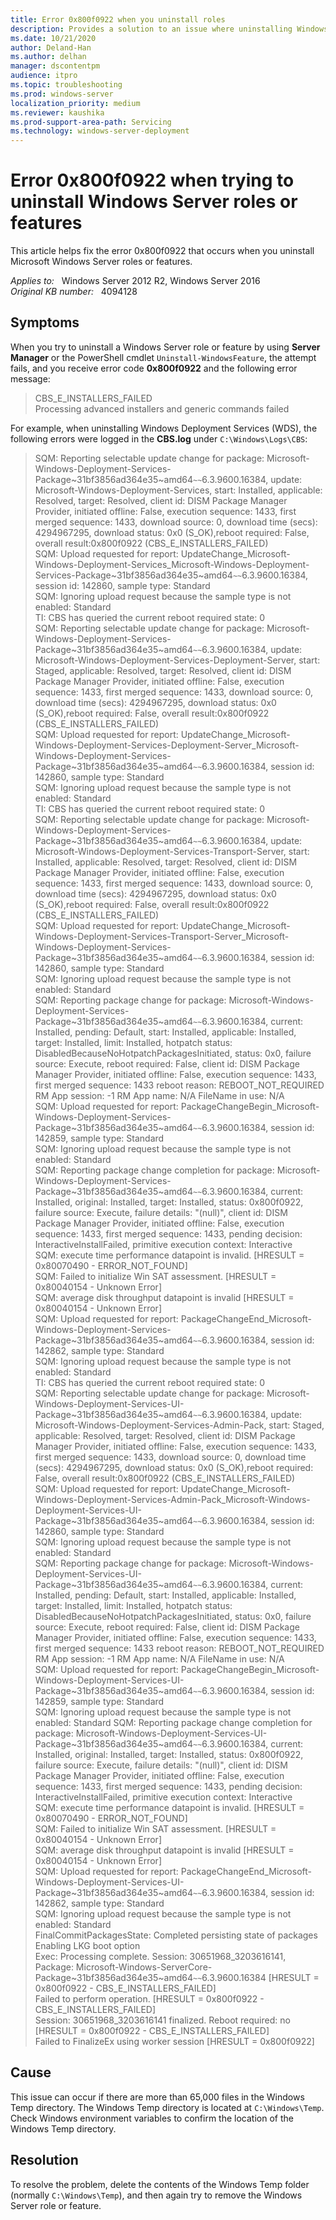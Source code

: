 ```yaml
---
title: Error 0x800f0922 when you uninstall roles
description: Provides a solution to an issue where uninstalling Windows Server roles or features fails with error 0x800f0922.
ms.date: 10/21/2020
author: Deland-Han
ms.author: delhan
manager: dscontentpm
audience: itpro
ms.topic: troubleshooting
ms.prod: windows-server
localization_priority: medium
ms.reviewer: kaushika
ms.prod-support-area-path: Servicing
ms.technology: windows-server-deployment 
---
```

# Error 0x800f0922 when trying to uninstall Windows Server roles or features

This article helps fix the error 0x800f0922 that occurs when you uninstall Microsoft Windows Server roles or features.

_Applies to:_ &nbsp; Windows Server 2012 R2, Windows Server 2016  
_Original KB number:_ &nbsp; 4094128

## Symptoms

When you try to uninstall a Windows Server role or feature by using **Server Manager** or the PowerShell cmdlet `Uninstall-WindowsFeature`, the attempt fails, and you receive error code **0x800f0922** and the following error message: 

> CBS_E_INSTALLERS_FAILED  
Processing advanced installers and generic commands failed

For example, when uninstalling Windows Deployment Services (WDS), the following errors were logged in the **CBS.log** under `C:\Windows\Logs\CBS`:

> SQM: Reporting selectable update change for package: Microsoft-Windows-Deployment-Services-Package~31bf3856ad364e35~amd64`~~`6.3.9600.16384, update: Microsoft-Windows-Deployment-Services, start: Installed, applicable: Resolved, target: Resolved, client id: DISM Package Manager Provider, initiated offline: False, execution sequence: 1433, first merged sequence: 1433, download source: 0, download time (secs): 4294967295, download status: 0x0 (S_OK),reboot required: False, overall result:0x800f0922 (CBS_E_INSTALLERS_FAILED)  
SQM: Upload requested for report:  UpdateChange_Microsoft-Windows-Deployment-Services_Microsoft-Windows-Deployment-Services-Package~31bf3856ad364e35~amd64`~~`6.3.9600.16384, session id: 142860, sample type: Standard  
SQM: Ignoring upload request because the sample type is not enabled: Standard  
TI: CBS has queried the current reboot required state: 0  
SQM: Reporting selectable update change for package: Microsoft-Windows-Deployment-Services-Package~31bf3856ad364e35~amd64`~~`6.3.9600.16384, update: Microsoft-Windows-Deployment-Services-Deployment-Server, start: Staged, applicable: Resolved, target: Resolved, client id: DISM Package Manager Provider, initiated offline: False, execution sequence: 1433, first merged sequence: 1433, download source: 0, download time (secs): 4294967295, download status: 0x0 (S_OK),reboot required: False, overall result:0x800f0922 (CBS_E_INSTALLERS_FAILED)  
SQM: Upload requested for report:  UpdateChange_Microsoft-Windows-Deployment-Services-Deployment-Server_Microsoft-Windows-Deployment-Services-Package~31bf3856ad364e35~amd64`~~`6.3.9600.16384, session id: 142860, sample type: Standard  
SQM: Ignoring upload request because the sample type is not enabled: Standard  
TI: CBS has queried the current reboot required state: 0  
SQM: Reporting selectable update change for package: Microsoft-Windows-Deployment-Services-Package~31bf3856ad364e35~amd64`~~`6.3.9600.16384, update: Microsoft-Windows-Deployment-Services-Transport-Server, start: Installed, applicable: Resolved, target: Resolved, client id: DISM Package Manager Provider, initiated offline: False, execution sequence: 1433, first merged sequence: 1433, download source: 0, download time (secs): 4294967295, download status: 0x0 (S_OK),reboot required: False, overall result:0x800f0922 (CBS_E_INSTALLERS_FAILED)  
SQM: Upload requested for report:  UpdateChange_Microsoft-Windows-Deployment-Services-Transport-Server_Microsoft-Windows-Deployment-Services-Package~31bf3856ad364e35~amd64`~~`6.3.9600.16384, session id: 142860, sample type: Standard  
SQM: Ignoring upload request because the sample type is not enabled: Standard  
SQM: Reporting package change for package: Microsoft-Windows-Deployment-Services-Package~31bf3856ad364e35~amd64`~~`6.3.9600.16384, current: Installed, pending: Default, start: Installed, applicable: Installed, target: Installed, limit: Installed, hotpatch status: DisabledBecauseNoHotpatchPackagesInitiated, status: 0x0, failure source: Execute, reboot required: False, client id: DISM Package Manager Provider, initiated offline: False, execution sequence: 1433, first merged sequence: 1433 reboot reason: REBOOT_NOT_REQUIRED RM App session: -1 RM App name: N/A FileName in use: N/A  
SQM: Upload requested for report: PackageChangeBegin_Microsoft-Windows-Deployment-Services-Package~31bf3856ad364e35~amd64`~~`6.3.9600.16384, session id: 142859, sample type: Standard  
SQM: Ignoring upload request because the sample type is not enabled: Standard  
SQM: Reporting package change completion for package: Microsoft-Windows-Deployment-Services-Package~31bf3856ad364e35~amd64`~~`6.3.9600.16384, current: Installed, original: Installed, target: Installed, status: 0x800f0922, failure source: Execute, failure details: "(null)", client id: DISM Package Manager Provider, initiated offline: False, execution sequence: 1433, first merged sequence: 1433, pending decision: InteractiveInstallFailed, primitive execution context: Interactive  
SQM: execute time performance datapoint is invalid. [HRESULT = 0x80070490 - ERROR_NOT_FOUND]  
SQM: Failed to initialize Win SAT assessment. [HRESULT = 0x80040154 - Unknown Error]  
SQM: average disk throughput datapoint is invalid [HRESULT = 0x80040154 - Unknown Error]  
SQM: Upload requested for report: PackageChangeEnd_Microsoft-Windows-Deployment-Services-Package~31bf3856ad364e35~amd64`~~`6.3.9600.16384, session id: 142862, sample type: Standard  
SQM: Ignoring upload request because the sample type is not enabled: Standard  
TI: CBS has queried the current reboot required state: 0  
SQM: Reporting selectable update change for package: Microsoft-Windows-Deployment-Services-UI-Package~31bf3856ad364e35~amd64`~~`6.3.9600.16384, update: Microsoft-Windows-Deployment-Services-Admin-Pack, start: Staged, applicable: Resolved, target: Resolved, client id: DISM Package Manager Provider, initiated offline: False, execution sequence: 1433, first merged sequence: 1433, download source: 0, download time (secs): 4294967295, download status: 0x0 (S_OK),reboot required: False, overall result:0x800f0922 (CBS_E_INSTALLERS_FAILED)  
SQM: Upload requested for report:  UpdateChange_Microsoft-Windows-Deployment-Services-Admin-Pack_Microsoft-Windows-Deployment-Services-UI-Package~31bf3856ad364e35~amd64`~~`6.3.9600.16384, session id: 142860, sample type: Standard  
SQM: Ignoring upload request because the sample type is not enabled: Standard  
SQM: Reporting package change for package: Microsoft-Windows-Deployment-Services-UI-Package~31bf3856ad364e35~amd64`~~`6.3.9600.16384, current: Installed, pending: Default, start: Installed, applicable: Installed, target: Installed, limit: Installed, hotpatch status: DisabledBecauseNoHotpatchPackagesInitiated, status: 0x0, failure source: Execute, reboot required: False, client id: DISM Package Manager Provider, initiated offline: False, execution sequence: 1433, first merged sequence: 1433 reboot reason: REBOOT_NOT_REQUIRED RM App session: -1 RM App name: N/A FileName in use: N/A  
SQM: Upload requested for report: PackageChangeBegin_Microsoft-Windows-Deployment-Services-UI-Package~31bf3856ad364e35~amd64`~~`6.3.9600.16384, session id: 142859, sample type: Standard  
SQM: Ignoring upload request because the sample type is not enabled: Standard
SQM: Reporting package change completion for package: Microsoft-Windows-Deployment-Services-UI-Package~31bf3856ad364e35~amd64`~~`6.3.9600.16384, current: Installed, original: Installed, target: Installed, status: 0x800f0922, failure source: Execute, failure details: "(null)", client id: DISM Package Manager Provider, initiated offline: False, execution sequence: 1433, first merged sequence: 1433, pending decision: InteractiveInstallFailed, primitive execution context: Interactive  
SQM: execute time performance datapoint is invalid. [HRESULT = 0x80070490 - ERROR_NOT_FOUND]  
SQM: Failed to initialize Win SAT assessment. [HRESULT = 0x80040154 - Unknown Error]  
SQM: average disk throughput datapoint is invalid [HRESULT = 0x80040154 - Unknown Error]  
SQM: Upload requested for report: PackageChangeEnd_Microsoft-Windows-Deployment-Services-UI-Package~31bf3856ad364e35~amd64`~~`6.3.9600.16384, session id: 142862, sample type: Standard  
SQM: Ignoring upload request because the sample type is not enabled: Standard  
FinalCommitPackagesState: Completed persisting state of packages  
Enabling LKG boot option  
Exec: Processing complete.  Session: 30651968_3203616141, Package: Microsoft-Windows-ServerCore-Package~31bf3856ad364e35~amd64`~~`6.3.9600.16384 [HRESULT = 0x800f0922 - CBS_E_INSTALLERS_FAILED]  
Failed to perform operation.  [HRESULT = 0x800f0922 - CBS_E_INSTALLERS_FAILED]  
Session: 30651968_3203616141 finalized. Reboot required: no [HRESULT = 0x800f0922 - CBS_E_INSTALLERS_FAILED]  
Failed to FinalizeEx using worker session [HRESULT = 0x800f0922]

## Cause

This issue can occur if there are more than 65,000 files in the Windows Temp directory. The Windows Temp directory is located at `C:\Windows\Temp`. Check Windows environment variables to confirm the location of the Windows Temp directory.

## Resolution

To resolve the problem, delete the contents of the Windows Temp folder (normally `C:\Windows\Temp`), and then again try to remove the Windows Server role or feature.
